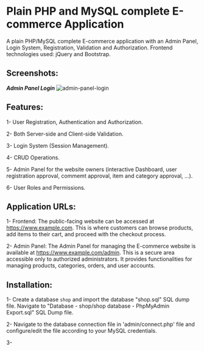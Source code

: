 # Plain PHP and MySQL complete E-commerce Application
A plain PHP/MySQL complete E-commerce application with an Admin Panel, Login System, Registration, Validation and Authorization.
Frontend technologies used: jQuery and Bootstrap.

## Screenshots:
***Admin Panel Login***
![admin-panel-login](https://github.com/AhmedYahyaE/plain-php-ecommerce/assets/118033266/fd26152d-fd25-4367-9334-7f10c048bea7)

## Features:
1- User Registration, Authentication and Authorization.

2- Both Server-side and Client-side Validation.

3- Login System (Session Management).

4- CRUD Operations.

5- Admin Panel for the website owners (interactive Dashboard, user registration approval, commemt approval, item and category approval, ...).

6- User Roles and Permissions.

## Application URLs:
1- Frontend: The public-facing website can be accessed at https://www.example.com. This is where customers can browse products, add items to their cart, and proceed with the checkout process.

2- Admin Panel: The Admin Panel for managing the E-commerce website is available at https://www.example.com/admin. This is a secure area accessible only to authorized administrators. It provides functionalities for managing products, categories, orders, and user accounts.

## Installation:
1- Create a database `shop` and import the database "shop.sql" SQL dump file. Navigate to "Database - shop/shop database - PhpMyAdmin Export.sql" SQL Dump file.

2- Navigate to the database connection file in 'admin/connect.php' file and configure/edit the file according to your MySQL credentials.

3-
